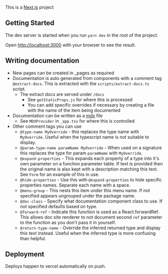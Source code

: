 This is a [Next.js](https://nextjs.org/) project 

## Getting Started

The dev server is started when you run `yarn dev` in the root of the project.

Open [http://localhost:3000](http://localhost:3000) with your browser to see the result.

## Writing documentation

- New pages can be created in \_pages as required
- Documentation is auto generated from components with a comment tag `@extract-docs`. This is extracted with the `scripts/extract-docs.ts` script.
  - The extract docs are served under `/docs`
    -   See `getStaticProps.js` for where this is processed
    - You can add specific overrides if necessary by creating a file with the name of the item being documented 
- Documentation can be written as a [mdx](https://mdxjs.com/) file
    -   See `MDXProvider` in `_app.tsx` for where this is controlled
- Other comment tags you can use
    - `@type-name MyOverride` - this replaces the type name with `MyOverride`. Useful when the typescript name is not suitable to display.
    - `@param-type-name paramName MyOverride` - When used on a signature this replaces the type for param `paramName` with `MyOverride`.
    - `@expand-properties` - This expands each property of a type into it's own parameter on a function parameter table. If text is provided then the original name is also kept with a description matching this text. See `Form` for an example of this in use.
    - `@hide-properties` - Use this with `@expand-properties` to hide specific properties names. Separate each name with a space.
    - `@menu-group` - This nests this item under this menu name. If not specified appears ungrouped under the package name.
    - `@doc-class` - Specify what documentation component class to use. If not specified defaults based on type.
    - `@forward-ref` - Indicate this function is used as a React.forwardRef. This allows doc site renderer to not document second `ref` parameter to the function as you don't pass it in yourself.
    - `@return-type-name` - Override the inferred returned type and display this text instead. Useful when the inferred type is more confusing than helpful.
    
## Deployment

Deploys happen to vercel automatically on push.

